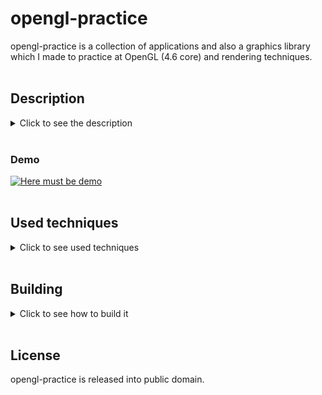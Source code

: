 # opengl-practice
opengl-practice is a collection of applications and also a graphics library
which I made to practice at OpenGL (4.6 core) and rendering techniques.
<br/>
<br/>

## Description
<details>
<summary>Click to see the description</summary>
<br/>

In src/ directory there are 6 subprojects: 5 programs and a library.
Each program inherits all the content from previous one.
They are made as a demonstation of techniques or the library abilities.
The library itself can handle next targets:
1. Window creation and initialization of OpenGL context.
2. Shader utilities which includes compile functions and also shader watcher -
a thread-based function that looks after shader files and recompiles them after
changes were made.
3. SceneObject class with component-based structure. It also includes Component class,
which is inherited by BaseCamera (and then OrthographicCamera and PerspectiveCamera),
BaseLight (and then DirectionalLight, PointLight and SpotLight)
and Mesh (and then Material (and then Texture)).
There is also 3 camera controller classes for 3, 4 and 6 degrees of freedom;
and also procedural Mesh generation algorithms with specific level of detail.
4. Filesystem utilities and different texture loading functions.
5. Function for debugging OpenGL.

</details>
</br>

### Demo
[![Here must be demo](https://img.youtube.com/vi/NycRm2xKYW4/maxresdefault.jpg)](https://youtu.be/NycRm2xKYW4 "opengl-practice demo")
</br>
</br>

## Used techniques
<details>
<summary>Click to see used techniques</summary>
<br/>

1. 1-triangle:
  - Vertex and fragment shaders
  - Texture mapping: UV and triplanar
  - Texture filtering: bilinear and trilinear
2. 2-camera
  - Camera and controls
3. 3-basic_lighting
  - Blinn-Phong lighting model
  - Materials
  - Multiple direct light sources: directional, point and spot
4. 4-advanced_opengl
  - Depth testing
  - Stencil testing (made objects outline)
  - Blending
  - Face culling
  - Bump mapping: normal and parallax
  - Environment mapping
  - Framebuffers and postprocessing
  - Cubemaps
  - Geometry shaders (made objects normals visible)
  - Instancing
  - Anti-aliasing (MSAA)
  - Tessellation shaders (made dynamic level of detail and silhouette smoothing)
  - Compute shaders (made procedurally generated textures)
5. 5-advanced_lighting
  - Gamma correction
  - Shadow mapping
  - HDR and tone mapping: Reinhard and exposure

TODO:
  - Physically Based Rendering
    - Cook-Torrance Reflectance Model
    - Image Based Lighting
    - Subsurface scattering
  - Text and fonts
  - Model loading
    - Make Mesh have children
    - Make SceneObject static functions also affect childen of Mesh
    - Load models using Assimp library
  - Deffered rendering
  - Effects
    - Fog
    - Halo, shaft, backscattering
    - Optical distortions
    - Bloom
    - SSAO
    - Motion blur
    - Depth of field

</details>
</br>

## Building
<details>
<summary>Click to see how to build it</summary>
<br/>

The whole project is written in C++ using:
1. OpenGL 4.6 (GLFW and GLAD)
2. Qt 5
3. GLM
4. stb_image

Therefore before building you need to satisfy all the dependencies
by taking these steps:
1. Install Qt using your system package manager or [official installer](https://www.qt.io/download).
2. Download [GLFW](https://www.glfw.org/download), build it,
then place the static library file in ```lib/```
and header directories in ```include/```.
3. Download [GLAD](https://glad.dav1d.de/),
build it as static or shared library and place it in ```lib/```
then place the header directory in ```include/```.
4. Download [GLM](https://glm.g-truc.net/0.9.8/index.html)
and place it in ```include/```.
5. Download [stb_image](https://github.com/nothings/stb/blob/master/stb_image.h)
and place it in ```include/stb/```.

To build the application run these commands from the project root:
```bash
cmake .
cmake --build .
```
You will have your projects builded in ```bin/``` directory.

</details>
</br>

## License
opengl-practice is released into public domain.
</br>
